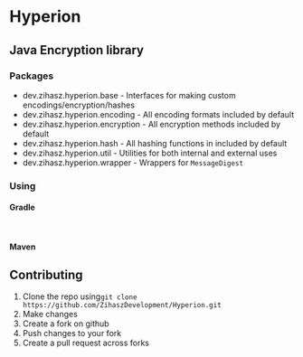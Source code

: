 # Hyperion

## Java Encryption library

### Packages

* dev.zihasz.hyperion.base - Interfaces for making custom encodings/encryption/hashes
* dev.zihasz.hyperion.encoding - All encoding formats included by default
* dev.zihasz.hyperion.encryption - All encryption methods included by default
* dev.zihasz.hyperion.hash - All hashing functions in included by default
* dev.zihasz.hyperion.util - Utilities for both internal and external uses
* dev.zihasz.hyperion.wrapper - Wrappers for `MessageDigest`

### Using

#### Gradle

```gradle

```

```xml

```

#### Maven

## Contributing

1. Clone the repo using`git clone https://github.com/ZihaszDevelopment/Hyperion.git`
2. Make changes
3. Create a fork on github
4. Push changes to your fork
5. Create a pull request across forks